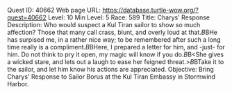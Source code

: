 Quest ID: 40662
Web page URL: https://database.turtle-wow.org/?quest=40662
Level: 10
Min Level: 5
Race: 589
Title: Charys' Response
Description: Who would suspect a Kul Tiran sailor to show so much affection? Those that many call crass, blunt, and overly loud at that.$B$BHe has surpised me, in a rather nice way; to be remembered after such a long time really is a compliment.$B$BHere, I prepared a letter for him, and -just- for him. Do not think to pry it open, my magic will know if you do.$B$B<She gives a wicked stare, and lets out a laugh to ease her feigned threat.>$B$BTake it to the sailor, and let him know his actions are appreciated.
Objective: Bring Charys' Response to Sailor Borus at the Kul Tiran Embassy in Stormwind Harbor.
